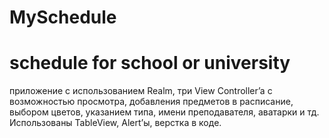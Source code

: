 # MySchedule
# schedule for school or university

приложение с использованием Realm, три View Controller’a c возможностью просмотра, добавления предметов в расписание,
выбором цветов, указанием типа, имени преподавателя, аватарки и тд. Использованы TableView, Alert’ы, верстка в коде.
